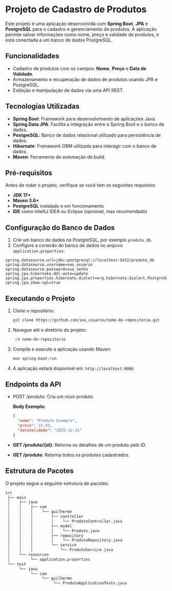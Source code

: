 # Projeto de Cadastro de Produtos

Este projeto é uma aplicação desenvolvida com **Spring Boot**, **JPA** e **PostgreSQL** para o cadastro e gerenciamento de produtos. A aplicação permite salvar informações como nome, preço e validade de produtos, e está conectada a um banco de dados PostgreSQL.

## Funcionalidades

- Cadastro de produtos com os campos: **Nome**, **Preço** e **Data de Validade**.
- Armazenamento e recuperação de dados de produtos usando JPA e PostgreSQL.
- Exibição e manipulação de dados via uma API REST.

## Tecnologias Utilizadas

- **Spring Boot**: Framework para desenvolvimento de aplicações Java.
- **Spring Data JPA**: Facilita a integração entre o Spring Boot e o banco de dados.
- **PostgreSQL**: Banco de dados relacional utilizado para persistência de dados.
- **Hibernate**: Framework ORM utilizado para interagir com o banco de dados.
- **Maven**: Ferramenta de automação de build.

## Pré-requisitos

Antes de rodar o projeto, verifique se você tem os seguintes requisitos:

- **JDK 17+**
- **Maven 3.6+**
- **PostgreSQL** instalado e em funcionamento
- **IDE** como IntelliJ IDEA ou Eclipse (opcional, mas recomendado)

## Configuração do Banco de Dados

1. Crie um banco de dados no PostgreSQL, por exemplo `produto_db`.
2. Configure a conexão do banco de dados no arquivo `application.properties`:

```properties
spring.datasource.url=jdbc:postgresql://localhost:5432/produto_db
spring.datasource.username=seu_usuario
spring.datasource.password=sua_senha
spring.jpa.hibernate.ddl-auto=update
spring.jpa.properties.hibernate.dialect=org.hibernate.dialect.PostgreSQLDialect
spring.jpa.show-sql=true
```

## Executando o Projeto

1. Clone o repositório:
    ```bash
    git clone https://github.com/seu_usuario/nome-do-repositorio.git
    ```
2. Navegue até o diretório do projeto:
   ```bash
    cd nome-do-repositorio
    ```
3. Compile e execute a aplicação usando Maven:
    ```bash
    mvn spring-boot:run
    ```

4. A aplicação estará disponível em: `http://localhost:8080`


## Endpoints da API

- POST /produto: Cria um novo produto.

    **Body Exemplo:**
    ```json
    {
      "nome": "Produto Exemplo",
      "preco": 19.99,
      "dataValidade": "2025-12-31"
    }
    ```
- **GET /produto/{id}**: Retorna os detalhes de um produto pelo ID.


- **GET /produto**: Retorna todos os produtos cadastrados.

## Estrutura de Pacotes

O projeto segue a seguinte estrutura de pacotes:

```css
src
 ├── main
 │    ├── java
 │    │    ├── com
 │    │    │    └── guilherme
 │    │    │        ├── controller
 │    │    │        │    └── ProdutoController.java
 │    │    │        ├── model
 │    │    │        │    └── Produto.java
 │    │    │        ├── repository
 │    │    │        │    └── ProdutoRepository.java
 │    │    │        └── service
 │    │    │            └── ProdutoService.java
 │    └── resources
 │         └── application.properties
 └── test
      └── java
           └── com
                └── guilherme
                     └── ProdutoApplicationTests.java
```

